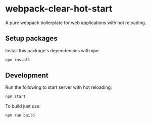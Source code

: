 # webpack-clear-hot-start
A pure webpack boilerplate for web applications with hot reloading.

## Setup packages

Install this package's dependencies with `npm`:

```sh
npm install
```

## Development

Run the following to start server with hot reloading:

```sh
npm start
```

To build just use:

```sh
npm run build
```
